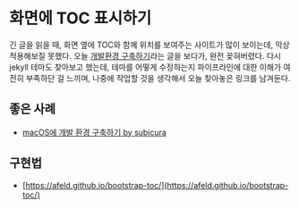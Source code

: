 # 화면에 TOC 표시하기

긴 글을 읽을 때, 화면 옆에 TOC와 함께 위치를 보여주는 사이트가 많이 보이는데, 막상 적용해보질 못했다.
오늘 [개발환경 구축하기](https://subicura.com/2017/11/22/mac-os-development-environment-setup.html)라는 글을 보다가, 완전 꽂혀버렸다.
다시 jekyll 테마도 찾아보고 했는데, 테마를 어떻게 수정하는지 파이프라인에 대한 이해가 여전히 부족하단 걸 느끼며,
나중에 작업할 것을 생각해서 오늘 찾아놓은 링크를 남겨둔다.

## 좋은 사례

- [macOS에 개발 환경 구축하기 by subicura](https://subicura.com/2017/11/22/mac-os-development-environment-setup.html)

## 구현법

- [https://afeld.github.io/bootstrap-toc/](https://afeld.github.io/bootstrap-toc/)
